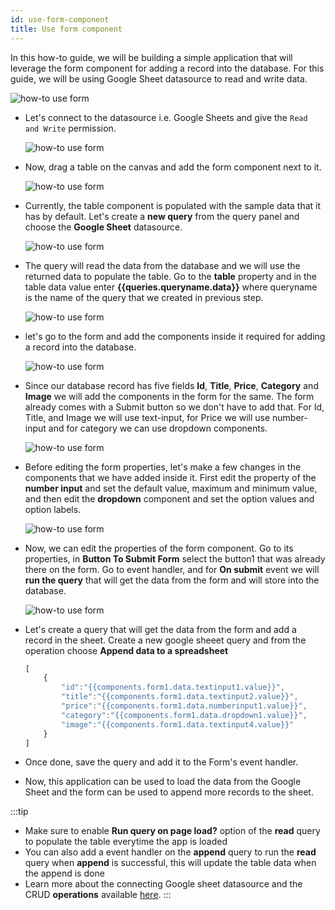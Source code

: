 ```yaml
---
id: use-form-component
title: Use form component
---
```


In this how-to guide, we will be building a simple application that will leverage the form component for adding a record into the database. For this guide, we will be using Google Sheet datasource to read and write data.

<div style={{textAlign: 'center'}}>

<img className="screenshot-full" src="/img/how-to/use-form/final.png" alt="how-to use form" />

</div>

- Let's connect to the datasource i.e. Google Sheets and give the `Read and Write` permission.
    <div style={{textAlign: 'center'}}>

    <img className="screenshot-full" src="/img/how-to/use-form/read.png" alt="how-to use form" />

    </div>
- Now, drag a table on the canvas and add the form component next to it.
    <div style={{textAlign: 'center'}}>

    <img className="screenshot-full" src="/img/how-to/use-form/table1.png" alt="how-to use form" />

    </div>

- Currently, the table component is populated with the sample data that it has by default. Let's create a **new query** from the query panel and choose the **Google Sheet** datasource. 
    <div style={{textAlign: 'center'}}>

    <img className="screenshot-full" src="/img/how-to/use-form/query.png" alt="how-to use form" />

    </div>

- The query will read the data from the database and we will use the returned data to populate the table. Go to the **table** property and in the table data value enter **{{queries.queryname.data}}** where queryname is the name of the query that we created in previous step.
    <div style={{textAlign: 'center'}}>

    <img className="screenshot-full" src="/img/how-to/use-form/populate.png" alt="how-to use form" />

    </div>

- let's go to the form and add the components inside it required for adding a record into the database.
    <div style={{textAlign: 'center'}}>

    <img className="screenshot-full" src="/img/how-to/use-form/form1.png" alt="how-to use form" />

    </div>

- Since our database record has five fields **Id**, **Title**, **Price**, **Category** and **Image** we will add the components in the form for the same. The form already comes with a Submit button so we don't have to add that. For Id, Title, and Image we will use text-input, for Price we will use number-input and for category we can use dropdown components.
    <div style={{textAlign: 'center'}}>

    <img className="screenshot-full" src="/img/how-to/use-form/form2.png" alt="how-to use form" />

    </div>

- Before editing the form properties, let's make a few changes in the components that we have added inside it. First edit the property of the **number input** and set the default value, maximum and minimum value, and then edit the **dropdown** component and set the option values and option labels.
    <div style={{textAlign: 'center'}}>

    <img className="screenshot-full" src="/img/how-to/use-form/categ.png" alt="how-to use form" />

    </div>

- Now, we can edit the properties of the form component. Go to its properties, in **Button To Submit Form** select the button1 that was already there on the form. Go to event handler, and for **On submit** event we will **run the query** that will get the data from the form and will store into the database.
    <div style={{textAlign: 'center'}}>

    <img className="screenshot-full" src="/img/how-to/use-form/event.png" alt="how-to use form" />

    </div>

- Let's create a query that will get the data from the form and add a record in the sheet. Create a new google sheeet query and from the operation choose **Append data to a spreadsheet**
    ```js
    [ 
        {
            "id":"{{components.form1.data.textinput1.value}}",
            "title":"{{components.form1.data.textinput2.value}}",
            "price":"{{components.form1.data.numberinput1.value}}",
            "category":"{{components.form1.data.dropdown1.value}}",
            "image":"{{components.form1.data.textinput4.value}}"
        } 
    ]
    ```

- Once done, save the query and add it to the Form's event handler.

- Now, this application can be used to load the data from the Google Sheet and the form can be used to append more records to the sheet.

:::tip
- Make sure to enable **Run query on page load?** option of the **read** query to populate the table everytime the app is loaded
- You can also add a event handler on the **append** query to run the **read** query when **append** is successful, this will update the table data when the append is done
- Learn more about the connecting Google sheet datasource and the CRUD **operations** available [here](/docs/data-sources/google.sheets).
:::
